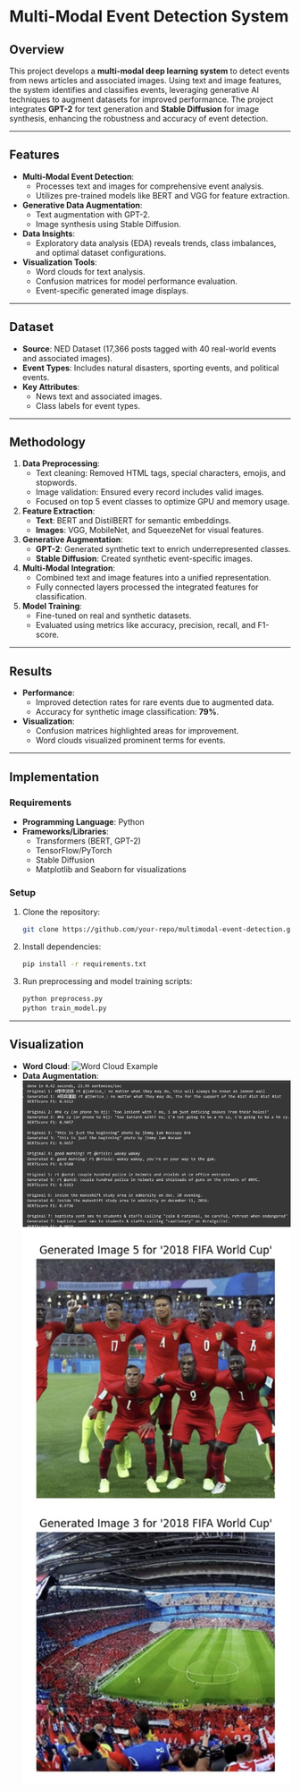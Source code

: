 # Multi-Modal Event Detection System

## Overview
This project develops a **multi-modal deep learning system** to detect events from news articles and associated images. Using text and image features, the system identifies and classifies events, leveraging generative AI techniques to augment datasets for improved performance. The project integrates **GPT-2** for text generation and **Stable Diffusion** for image synthesis, enhancing the robustness and accuracy of event detection.

---

## Features
- **Multi-Modal Event Detection**:
  - Processes text and images for comprehensive event analysis.
  - Utilizes pre-trained models like BERT and VGG for feature extraction.
- **Generative Data Augmentation**:
  - Text augmentation with GPT-2.
  - Image synthesis using Stable Diffusion.
- **Data Insights**:
  - Exploratory data analysis (EDA) reveals trends, class imbalances, and optimal dataset configurations.
- **Visualization Tools**:
  - Word clouds for text analysis.
  - Confusion matrices for model performance evaluation.
  - Event-specific generated image displays.

---

## Dataset
- **Source**: NED Dataset (17,366 posts tagged with 40 real-world events and associated images).
- **Event Types**: Includes natural disasters, sporting events, and political events.
- **Key Attributes**:
  - News text and associated images.
  - Class labels for event types.

---

## Methodology
1. **Data Preprocessing**:
   - Text cleaning: Removed HTML tags, special characters, emojis, and stopwords.
   - Image validation: Ensured every record includes valid images.
   - Focused on top 5 event classes to optimize GPU and memory usage.
2. **Feature Extraction**:
   - **Text**: BERT and DistilBERT for semantic embeddings.
   - **Images**: VGG, MobileNet, and SqueezeNet for visual features.
3. **Generative Augmentation**:
   - **GPT-2**: Generated synthetic text to enrich underrepresented classes.
   - **Stable Diffusion**: Created synthetic event-specific images.
4. **Multi-Modal Integration**:
   - Combined text and image features into a unified representation.
   - Fully connected layers processed the integrated features for classification.
5. **Model Training**:
   - Fine-tuned on real and synthetic datasets.
   - Evaluated using metrics like accuracy, precision, recall, and F1-score.

---

## Results
- **Performance**:
  - Improved detection rates for rare events due to augmented data.
  - Accuracy for synthetic image classification: **79%**.
- **Visualization**:
  - Confusion matrices highlighted areas for improvement.
  - Word clouds visualized prominent terms for events.

---

## Implementation
### Requirements
- **Programming Language**: Python
- **Frameworks/Libraries**:
  - Transformers (BERT, GPT-2)
  - TensorFlow/PyTorch
  - Stable Diffusion
  - Matplotlib and Seaborn for visualizations

### Setup
1. Clone the repository:
   ```bash
   git clone https://github.com/your-repo/multimodal-event-detection.git
   ```
2. Install dependencies:
   ```bash
   pip install -r requirements.txt
   ```
3. Run preprocessing and model training scripts:
   ```bash
   python preprocess.py
   python train_model.py
   ```

---

## Visualization
- **Word Cloud**:
  ![Word Cloud Example](images/word_cloud.jpg)
- **Data Augmentation**:
  ![Text Example](images/text_augmentation.jpg)
  ![Image Example](images/image_augmentation.jpg)
